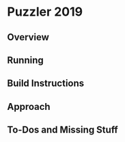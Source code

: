# Puzzler 2019

## Overview

## Running

## Build Instructions

## Approach

## To-Dos and Missing Stuff




